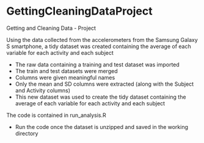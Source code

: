 # GettingCleaningDataProject
Getting and Cleaning Data - Project

Using the data collected from the accelerometers from the Samsung Galaxy S smartphone, a tidy dataset was created containing the average of each variable for each activity and each subject 
- The raw data containing a training and test dataset was imported
- The train and test datasets were merged 
- Columns were given meaningful names
- Only the mean and SD columns were extracted (along with the Subject and Activity columns)
- This new dataset was used to create the tidy dataset containing the average of each variable for each activity and each subject 

The code is contained in run_analysis.R
- Run the code once the dataset is unzipped and saved in the working directory
